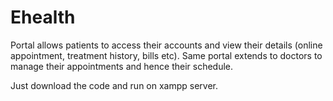 # Ehealth
Portal allows patients to access their accounts and view their details (online appointment, treatment history, bills etc). Same portal extends to doctors to manage their appointments and hence their schedule. 

Just download the code and run on xampp server.
